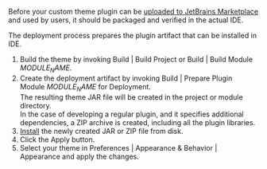[//]: # (title: Deploying a Theme)

<!-- Copyright 2000-2022 JetBrains s.r.o. and contributors. Use of this source code is governed by the Apache 2.0 license. -->

Before your custom theme plugin can be [uploaded to JetBrains Marketplace](publishing_plugin.md#uploading-a-plugin-to-jetbrains-marketplace) and used by users, it should be packaged and verified in the actual IDE.

The deployment process prepares the plugin artifact that can be installed in IDE.

<procedure title="Deploying Theme Plugin">

1. Build the theme by invoking <menupath>Build | Build Project</menupath> or <menupath>Build | Build Module $MODULE_NAME$</menupath>.
2. Create the deployment artifact by invoking <menupath>Build | Prepare Plugin Module $MODULE_NAME$ for Deployment</menupath>.<br/>
   The resulting theme JAR file will be created in the project or module directory.<br/>
   In the case of developing a regular plugin, and it specifies additional dependencies, a&nbsp;ZIP archive is created, including all the plugin libraries.
3. [Install](https://www.jetbrains.com/help/idea/managing-plugins.html#installing-plugins-from-disk) the newly created JAR or ZIP file from disk.
4. Click the <control>Apply</control> button.
5. Select your theme in <menupath>Preferences | Appearance & Behavior | Appearance</menupath> and apply the changes.

</procedure>

